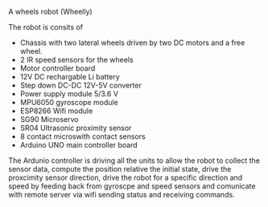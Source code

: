 A wheels robot (Wheelly)

The robot is consits of

- Chassis with two lateral wheels driven by two DC motors and a free wheel.
- 2 IR speed sensors for the wheels
- Motor controller board
- 12V DC rechargable Li battery
- Step down DC-DC 12V-5V converter
- Power supply module 5/3.6 V
- MPU6050 gyroscope module
- ESP8266 Wifi module
- SG90 Microservo
- SR04 Ultrasonic proximity sensor
- 8 contact microswith contact sensors
- Arduino UNO main controller board

The Ardunio controller is driving all the units to allow the robot to collect the sensor data, compute the position relative the initial state, drive the proxcimity sensor direction, drive the robot for a specific direction and speed by feeding back from gyroscpe and speed sensors and comunicate with remote server via wifi sending status and receiving commands.
